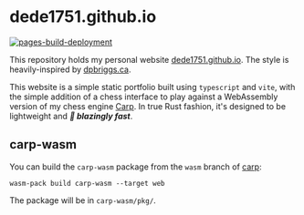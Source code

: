 # dede1751.github.io
[![pages-build-deployment](https://github.com/dede1751/dede1751.github.io/actions/workflows/pages/pages-build-deployment/badge.svg)](https://github.com/dede1751/dede1751.github.io/actions/workflows/pages/pages-build-deployment)

This repository holds my personal website [dede1751.github.io](https://dede1751.github.io). The style is 
heavily-inspired by [dpbriggs.ca](https://github.com/dpbriggs/dpbriggs-blog/tree/master).

This website is a simple static portfolio built using `typescript` and `vite`, with the simple
addition of a chess interface to play against a WebAssembly version of my chess engine
[Carp](https://github.com/dede1751/carp). In true Rust fashion, it's designed to be lightweight
and ***🚀 blazingly fast***.

## carp-wasm
You can build the `carp-wasm` package from the `wasm` branch of [carp](https://github.com/dede1751/carp/tree/wasm):

```wasm-pack build carp-wasm --target web```

The package will be in `carp-wasm/pkg/`.
